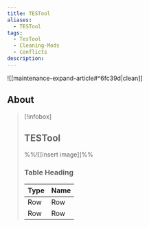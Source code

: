 ```yaml
---
title: TESTool
aliases:
  - TESTool
tags:
  - TesTool
  - Cleaning-Mods
  - Conflicts
description:
---
```


![[maintenance-expand-article#^6fc39d|clean]]

## About

> [!infobox]
> 
> ## TESTool
> 
> %%![[insert image]]%%
> 
> ### Table Heading
> 
> | Type | Name |
> | --- | --- |
> | Row | Row |
> | Row | Row |